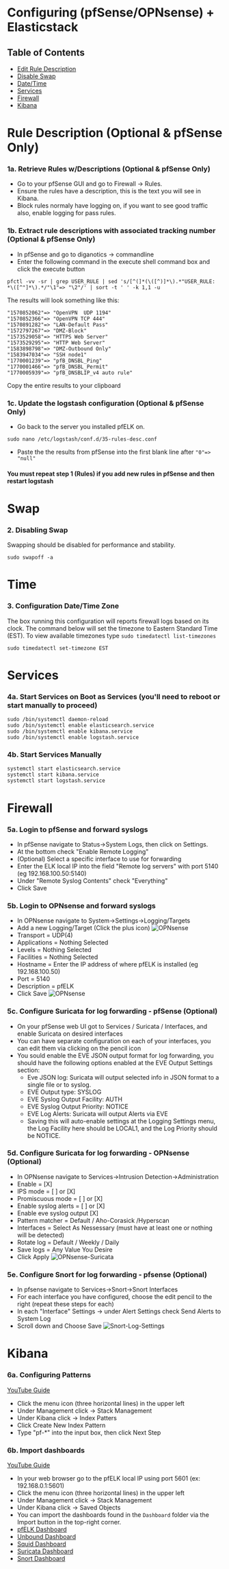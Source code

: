 # Configuring (pfSense/OPNsense) + Elasticstack 
## Table of Contents
- [Edit Rule Description](#rule)
- [Disable Swap](#swap)
- [Date/Time](#time)
- [Services](#services)
- [Firewall](#firewall)
- [Kibana](#kibana)
# Rule Description (Optional & pfSense Only)
### 1a. Retrieve Rules w/Descriptions (Optional & pfSense Only)
- Go to your pfSense GUI and go to Firewall -> Rules.
- Ensure the rules have a description, this is the text you will see in Kibana.
- Block rules normaly have logging on, if you want to see good traffic also, enable logging for pass rules.  

### 1b. Extract rule descriptions with associated tracking number (Optional & pfSense Only)
- In pfSense and go to diganotics -> commandline
- Enter the following command in the execute shell command box and click the execute button
```
pfctl -vv -sr | grep USER_RULE | sed 's/[^(]*(\([^)]*\).*"USER_RULE: *\([^"]*\).*/"\1"=> "\2"/' | sort -t ' ' -k 1,1 -u
```
The results will look something like this:
```
"1570852062"=> "OpenVPN  UDP 1194"
"1570852366"=> "OpenVPN TCP 444"
"1570891282"=> "LAN-Default Pass"
"1572797267"=> "DMZ-Block"
"1573529058"=> "HTTPS Web Server"
"1573529295"=> "HTTP Web Server"
"1583898798"=> "DMZ-Outbound Only"
"1583947034"=> "SSH node1"
"1770001239"=> "pfB_DNSBL_Ping"
"1770001466"=> "pfB_DNSBL_Permit"
"1770005939"=> "pfB_DNSBLIP_v4 auto rule"
```
Copy the entire results to your clipboard

### 1c. Update the logstash configuration (Optional & pfSense Only)
- Go back to the server you installed pfELK on.
```
sudo nano /etc/logstash/conf.d/35-rules-desc.conf
```
- Paste the the results from pfSense into the first blank line after `"0"=> "null"`
#### You must repeat step 1 (Rules) if you add new rules in pfSense and then restart logstash

# Swap
### 2. Disabling Swap
Swapping should be disabled for performance and stability.
```
sudo swapoff -a
```
# Time
### 3. Configuration Date/Time Zone
The box running this configuration will reports firewall logs based on its clock.  The command below will set the timezone to Eastern Standard Time (EST).  To view available timezones type `sudo timedatectl list-timezones`
```
sudo timedatectl set-timezone EST
```
# Services
### 4a. Start Services on Boot as Services (you'll need to reboot or start manually to proceed)
```
sudo /bin/systemctl daemon-reload
sudo /bin/systemctl enable elasticsearch.service
sudo /bin/systemctl enable kibana.service
sudo /bin/systemctl enable logstash.service
```
### 4b. Start Services Manually
```
systemctl start elasticsearch.service 
systemctl start kibana.service
systemctl start logstash.service
```
# Firewall 
### 5a. Login to pfSense and forward syslogs
- In pfSense navigate to Status->System Logs, then click on Settings.
- At the bottom check "Enable Remote Logging"
- (Optional) Select a specific interface to use for forwarding
- Enter the ELK local IP into the field "Remote log servers" with port 5140 (eg 192.168.100.50:5140)
- Under "Remote Syslog Contents" check "Everything"
- Click Save
### 5b. Login to OPNsense and forward syslogs
- In OPNsense navigate to System->Settings->Logging/Targets
- Add a new Logging/Target (Click the plus icon)
![OPNsense](https://raw.githubusercontent.com/3ilson/pfelk/master/Images/opnsense-logs.png)
- Transport = UDP(4)
- Applications = Nothing Selected
- Levels = Nothing Selected
- Facilities = Nothing Selected
- Hostname = Enter the IP address of where pfELK is installed (eg 192.168.100.50)
- Port = 5140
- Description = pfELK
- Click Save
![OPNsense](https://raw.githubusercontent.com/3ilson/pfelk/master/Images/opnsense-remote.png)
### 5c. Configure Suricata for log forwarding - pfSense (Optional) 
 - On your pfSense web UI got to Services / Suricata / Interfaces, and enable Suricata on desired interfaces
 - You can have separate configuration on each of your interfaces, you can edit them via clicking on the pencil icon
 - You sould enable the EVE JSON output format for log forwarding, you should have the following options enabled at the EVE Output Settings section:
   - Eve JSON log: Suricata will output selected info in JSON format to a single file or to syslog. 
   - EVE Output type: SYSLOG
   - EVE Syslog Output Facility: AUTH
   - EVE Syslog Output Priority: NOTICE 
   - EVE Log Alerts: Suricata will output Alerts via EVE
   - Saving this will auto-enable settings at the Logging Settings menu, the Log Facility here should be LOCAL1, and the Log Priority should be NOTICE.
### 5d. Configure Suricata for log forwarding - OPNsense (Optional)    
 - In OPNsense navigate to Services->Intrusion Detection->Administration
 - Enable = [X]
 - IPS mode = [ ] or [X]
 - Promiscuous mode = [ ] or [X]
 - Enable syslog alerts = [ ] or [X]
 - Enable eve syslog output [X]
 - Pattern matcher = Default / Aho-Corasick /Hyperscan
 - Interfaces = Select As Nessessary (must have at least one or nothing will be detected)
 - Rotate log = Default / Weekly / Daily
 - Save logs = Any Value You Desire
 - Click Apply
![OPNsense-Suricata](https://raw.githubusercontent.com/3ilson/pfelk/master/Images/opnsense-suricata.png)
### 5e. Configure Snort for log forwarding - pfsense (Optional)
- In pfsense navigate to Services->Snort->Snort Interfaces
 - For each interface you have configured, choose the edit pencil to the right (repeat these steps for each)
 - In each "Interface" Settings -> under Alert Settings check Send Alerts to System Log
 - Scroll down and Choose Save
 ![Snort-Log-Settings](https://raw.githubusercontent.com/3ilson/pfelk/master/Images/snort-log-settings.png) 
# Kibana 
### 6a. Configuring Patterns
[YouTube Guide](https://www.youtube.com/watch?v=uBSRaUOgEz8)
- Click the menu icon (three horizontal lines) in the upper left
- Under Management click -> Stack Management
- Under Kibana click -> Index Patters
- Click Create New Index Pattern
- Type "pf-*" into the input box, then click Next Step
### 6b. Import dashboards
[YouTube Guide](https://www.youtube.com/watch?v=r7ZXQH4UFX8)
 - In your web browser go to the pfELK local IP using port 5601 (ex: 192.168.0.1:5601)
 - Click the menu icon (three horizontal lines) in the upper left
 - Under Management click -> Stack Management 
 - Under Kibana click -> Saved Objects
 - You can import the dashboards found in the `Dashboard` folder via the Import button in the top-right corner.
 - [pfELK Dashboard](https://raw.githubusercontent.com/3ilson/pfelk/master/Dashboard/v5.5/v5.5%20Firewall%20Dashboard%20(082420).ndjson)
 - [Unbound Dashboard](https://raw.githubusercontent.com/3ilson/pfelk/master/Dashboard/v5.5/v5.5%20Unbound%20Dashboard%20(082420).ndjson)
 - [Squid Dashboard](https://raw.githubusercontent.com/3ilson/pfelk/master/Dashboard/v5.5/v%205.5%20Squid%20Dashboard%20(082420).ndjson)
 - [Suricata Dashboard](https://raw.githubusercontent.com/3ilson/pfelk/master/Dashboard/v5.5/v5.5%20Suricata%20Dashboard%20(082420).ndjson)
 - [Snort Dashboard](#)
